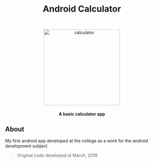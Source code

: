 <h1 align="center">Android Calculator</h1><br>
<p align="center">
  <img alt="calculator" title="calculator" src="https://i.imgur.com/qEIF1NU.gif" width="250"><br>
</p>

<h4 align="center">A basic calculator app</h4>

## About

My first android app developed at the college as a work for the android development subject.

> Original code developed at March, 2019
